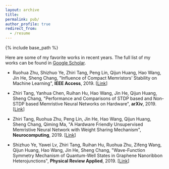 ```yaml
---
layout: archive
title: 
permalink: pub/
author_profile: true
redirect_from:
  - /resume
---
```


{% include base_path %}

Here are some of my favorite works in recent years. The full list of my works can be found in [Google Scholar](https://scholar.google.com/citations?hl=zh-CN&user=EA6cp5IAAAAJ&view_op=list_works&authuser=2&gmla=AJsN-F58kXzr5-b6ReiqUsbWT2KWW9UaRSGLIzrtlH7rWpQtqr-odnRZtPIrf383csWXnKs19A0OsE2Iiy2cIIPccw2M0Iny-9YwzQyL_n-vrOkiujrYh5k&sciund=3076667535896797869&gmla=AJsN-F4eA5tCEIVGilxHHHdz-nGnoMA9Co89wXXtS8DA6nUBKiD0D8HfsZ0iDFhjw_f6AnxkBP2GTLAWrVPXVnPzqpcPO_jNcpAIiVtGaCDKH9zbv8g53U8&sciund=313206828280040403).


* Ruohua Zhu, Shizhuo Ye, Zhiri Tang, Peng Lin, Qijun Huang, Hao Wang, Jin He, Sheng Chang, "Influence of Compact Memristors’ Stability on Machine Learning", **IEEE Access**, 2019. [[Link](https://ieeexplore.ieee.org/abstract/document/8681524)]


* Zhiri Tang, Yanhua Chen, Ruihan Hu, Hao Wang, Jin He, Qijun Huang, Sheng Chang, "Performance and Comparisons of STDP based and Non-STDP based Memristive Neural Networks on Hardware", **arXiv**, 2019. [[Link](https://arxiv.org/abs/1907.09126)] 


* Zhiri Tang, Ruohua Zhu, Peng Lin, Jin He, Hao Wang, Qijun Huang, Sheng Chang, Qiming Ma, "A Hardware Friendly Unsupervised Memristive Neural Network with Weight Sharing Mechanism", **Neurocomputing**, 2019. [[Link](https://arxiv.org/abs/1901.00100)]  


* Shizhuo Ye, Yawei Lv, Zhiri Tang, Ruihan Hu, Ruohua Zhu, Zifeng Wang, Qijun Huang, Hao Wang, Jin He, Sheng Chang, "Wave-Function Symmetry Mechanism of Quantum-Well States in Graphene Nanoribbon Heterojunctions", **Physical Review Applied**, 2019. [[Link](https://journals.aps.org/prapplied/abstract/10.1103/PhysRevApplied.12.044018)]

